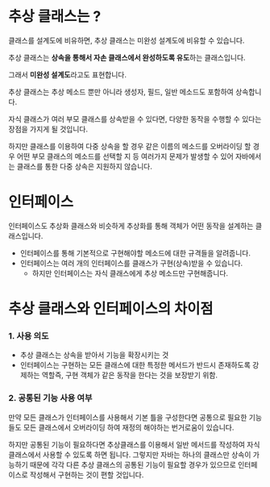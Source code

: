 # 추상 클래스는 ?

클래스를 설계도에 비유하면, 추상 클래스는 미완성 설계도에 비유할 수 있습니다.

추상 클래스는 **상속을 통해서 자손 클래스에서 완성하도록 유도**하는 클래스입니다.

그래서 **미완성 설계도**라고도 표현합니다. 

추상 클래스는 추상 메소드 뿐만 아니라 생성자, 필드, 일반 메소드도 포함하여 상속합니다.

자식 클래스가 여러 부모 클래스를 상속받을 수 있다면, 다양한 동작을 수행할 수 있다는 장점을 가지게 될 것입니다.

하지만 클래스를 이용하여 다중 상속을 할 경우 같은 이름의 메소드를 오버라이딩 할 경우 어떤 부모 클래스의 메소드를 선택할 지 등 여러가지 문제가 발생할 수 있어 자바에서는 클래스를 통한 다중 상속은 지원하지 않습니다.

# 인터페이스

인터페이스도 추상화 클래스와 비슷하게 추상화를 통해 객체가 어떤 동작을 설계하는 클래스입니다.

- 인터페이스를 통해 기본적으로 구현해야할 메소드에 대한 규격들을 알려줍니다.
- 인터페이스는 여러 개의 인터페이스를 클래스가 구현(상속)받을 수 있습니다.
    - 하지만 인터페이스는 자식 클래스에게 추상 메소드만 구현해줍니다.

# 추상 클래스와 인터페이스의 차이점

### 1. 사용 의도

- 추상 클래스는 상속을 받아서 기능을 확장시키는 것
- 인터페이스는 구현하는 모든 클래스에 대한 특정한 메서드가 반드시 존재하도록 강제하는 역할즉, 구현 객체가 같은 동작을 한다는 것을 보장받기 위함.

### 2. 공통된 기능 사용 여부

만약 모든 클래스가 인터페이스를 사용해서 기본 틀을 구성한다면 공통으로 필요한 기능들도 모든 클래스에서 오버라이딩 하여 재정의 해야하는 번거로움이 있습니다.

하지만 공통된 기능이 필요하다면 추상클래스를 이용해서 일반 메서드를 작성하여 자식 클래스에서 사용할 수 있도록 하면 됩니다. 그렇지만 자바는 하나의 클래스만 상속이 가능하기 때문에 각각 다른 추상 클래스의 공통된 기능이 필요할 경우가 있으므로 인터페이스로 작성해서 구현하는 것이 편할 것입니다.